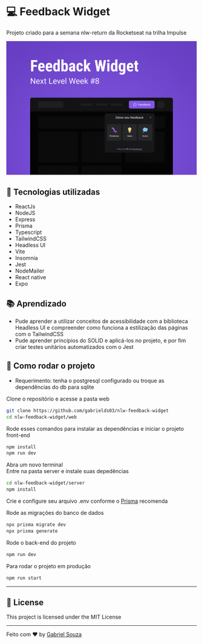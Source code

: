 # 💻 Feedback Widget 

Projeto criado para a semana nlw-return da Rocketseat na trilha Impulse

<p align="center">
    <img alt="Capa Widget" src="./web/src/assets/Capa.png"/>
</p>

## 🔧 Tecnologias utilizadas

- ReactJs
- NodeJS
- Express
- Prisma
- Typescript
- TailwindCSS
- Headless UI
- Vite
- Insomnia
- Jest
- NodeMailer
- React native
- Expo

## 📚 Aprendizado

- Pude aprender a utilizar conceitos de acessibilidade com a biblioteca Headless UI e compreender como funciona a estilização das páginas com o TailwindCSS
- Pude aprender princípios do SOLID e aplicá-los no projeto, e por fim criar testes unitários automatizados com o Jest

## 🚀 Como rodar o projeto

- Requerimento: tenha o postgresql configurado ou troque as dependências do db para sqlite 


Clone o repositório e acesse a pasta web

```bash
git clone https://github.com/gabrields03/nlw-feedback-widget
cd nlw-feedback-widget/web
```

Rode esses comandos para instalar as dependências e iniciar o projeto front-end

```bash
npm install
npm run dev
```

Abra um novo terminal <br>
Entre na pasta server e instale suas depedências

```bash
cd nlw-feedback-widget/server
npm install
```

Crie e configure seu arquivo .env conforme o [Prisma](https://www.prisma.io/docs/concepts/database-connectors/sqlite) recomenda 

Rode as migrações do banco de dados

```bash
npx prisma migrate dev
npx prisma generate
```


Rode o back-end do projeto
```bash
npm run dev
```

Para rodar o projeto em produção

```bash
npm run start
```
---

## 📝 License

This project is licensed under the MIT License

---
Feito com ♥ by [Gabriel Souza](https://www.linkedin.com/in/gabriel-souza-98a471208/)

